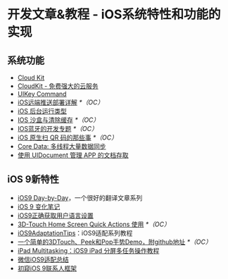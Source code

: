# 开发文章&教程 - iOS系统特性和功能的实现
## 系统功能
- [Cloud Kit][1]
- [CloudKit - 免费强大的云服务][2]
- [UIKey Command][3]
- [iOS远端推送部署详解][4] _\*（OC）_
- [iOS 后台运行类型][5]
- [IOS 沙盒与清除缓存][6] _\*（OC）_
- [IOS蓝牙的开发专题][7] _\*（OC）_
- [iOS 原生扫 QR 码的那些事][8] _\*（OC）_
- [Core Data: 多线程大量数据同步][9]
- [使用 UIDocument 管理 APP 的文档存取][10]

## iOS 9新特性
- [iOS9 Day-by-Day][11]，一个很好的翻译文章系列
- [iOS 9 变化笔记][12]
- [iOS9正确获取用户语言设置][13]
- [3D-Touch Home Screen Quick Actions 使用][14] _\*（OC）_
- [iOS9AdaptationTips][15]：iOS9适配系列教程
- [一个简单的3DTouch、Peek和Pop手势Demo，附github地址][16] _\*（OC）_
- [iPad Multitasking：iOS9 iPad 分屏多任务操作教程][17]
- [微信iOS9适配总结][18]
- [初窥iOS 9联系人框架][19]

[1]:	http://nshipster.cn/cloudkit/
[2]:	http://swiftcafe.io/2015/11/13/cafe-time-cloudkit/
[3]:	http://nshipster.cn/uikeycommand/
[4]:	http://hechen.info/2015/07/30/iOS-Push-Notification/
[5]:	http://www.cnblogs.com/maomishen/p/4933617.html
[6]:	http://www.cnblogs.com/jerehedu/p/4930593.html "IOS 沙盒与清除缓存"
[7]:	http://liuyanwei.jumppo.com/2015/07/17/ios-BLE-0.html
[8]:	http://c0ming.me/qr-code-scan/
[9]:	http://www.jianshu.com/p/37ab8f336f76
[10]:	http://swiftcafe.io/2015/11/14/uidocument/
[11]:	http://www.jianshu.com/p/3768b9c65974
[12]:	http://segmentfault.com/a/1190000003794595
[13]:	http://blog.yourtion.com/get-current-language-on-ios9.html
[14]:	http://www.cnblogs.com/wb145230/p/4936596.html "3D-Touch Home Screen Quick Actions 使用"
[15]:	https://github.com/ChenYilong/iOS9AdaptationTips "iOS9AdaptationTips"
[16]:	http://www.cnblogs.com/tanzhenblog/p/4944791.html "一个简单的3DTouch、Peek和Pop手势Demo，附github地址"
[17]:	http://segmentfault.com/a/1190000003794618 "iPad Multitasking：iOS9 iPad 分屏多任务操作教程"
[18]:	http://mp.weixin.qq.com/s?__biz=MzAwNDY1ODY2OQ==&mid=400069917&idx=1&sn=ac651a2ba788980fb6730dc0c322293c&scene=0#rd
[19]:	http://www.cocoachina.com/ios/20151111/14077.html